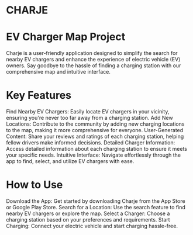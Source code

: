 # CHARJE

# EV Charger Map Project

Charje is a user-friendly application designed to simplify the search for nearby EV chargers and enhance the experience of electric vehicle (EV) owners. Say goodbye to the hassle of finding a charging station with our comprehensive map and intuitive interface.

# Key Features
Find Nearby EV Chargers: Easily locate EV chargers in your vicinity, ensuring you're never too far away from a charging station.
Add New Locations: Contribute to the community by adding new charging locations to the map, making it more comprehensive for everyone.
User-Generated Content: Share your reviews and ratings of each charging station, helping fellow drivers make informed decisions.
Detailed Charger Information: Access detailed information about each charging station to ensure it meets your specific needs.
Intuitive Interface: Navigate effortlessly through the app to find, select, and utilize EV chargers with ease.

# How to Use
Download the App: Get started by downloading Charje from the App Store or Google Play Store.
Search for a Location: Use the search feature to find nearby EV chargers or explore the map.
Select a Charger: Choose a charging station based on your preferences and requirements.
Start Charging: Connect your electric vehicle and start charging hassle-free.

